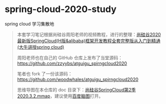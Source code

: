 # spring-cloud-2020-study
spring cloud 学习集散地

> 本套学习笔记根据尚硅谷周阳老师的视频教程，进行的整理：[尚硅谷2020最新版SpringCloud(H版&alibaba)框架开发教程全套完整版从入门到精通(大牛讲授spring cloud)](https://www.bilibili.com/video/BV18E411x7eT?p=4)
>
> 周阳老师也在自己的 GitHub 仓库上发布了当堂源码：https://github.com/zzyybs/atguigu_spirngcloud2020
>
> 笔者也 fork 了一份该源码：https://github.com/woodwhales/atguigu_spirngcloud2020
>
> 思维导图在本仓库的 doc 目录下：[尚硅谷SpringCloud第2季2020.3.2.mmap](doc/尚硅谷SpringCloud第2季2020.3.2.mmap)，建议使用[百度脑图](https://naotu.baidu.com)打开。



